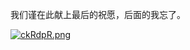我们谨在此献上最后的祝愿，后面的我忘了。

[![ckRdpR.png](https://z3.ax1x.com/2021/03/31/ckRdpR.png)](https://imgtu.com/i/ckRdpR)